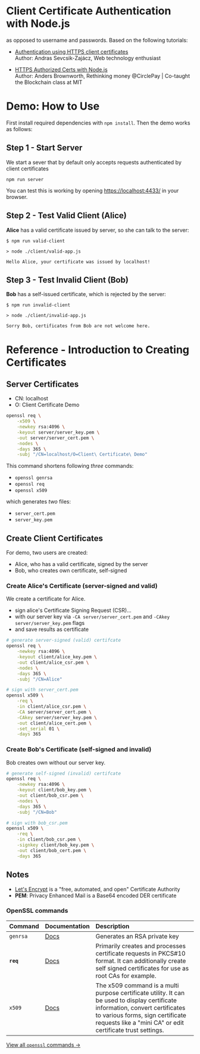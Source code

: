 # Client Certificate Authentication with Node.js

as opposed to username and passwords. Based on the following tutorials:

- [Authentication using HTTPS client certificates](https://medium.com/@sevcsik/authentication-using-https-client-certificates-3c9d270e8326)  
	Author: Andras Sevcsik-Zajácz, Web technology enthusiast

- [HTTPS Authorized Certs with Node.js](https://engineering.circle.com/https-authorized-certs-with-node-js-315e548354a2)  
	Author: Anders Brownworth, Rethinking money @CirclePay | Co-taught the Blockchain class at MIT

# Demo: How to Use

First install required dependencies with `npm install`. Then the demo works as follows:

## Step 1 - Start Server

We start a sever that by default only accepts requests authenticated by client certificates

```
npm run server
```

You can test this is working by opening [https://localhost:4433/](https://localhost:4433/) in your browser. 

## Step 2 - Test Valid Client (Alice)

**Alice** has a valid certificate issued by server, so she can talk to the server:

```
$ npm run valid-client

> node ./client/valid-app.js

Hello Alice, your certificate was issued by localhost!
```

## Step 3 - Test Invalid Client (Bob)

**Bob** has a self-issued certificate, which is rejected by the server:

```
$ npm run invalid-client

> node ./client/invalid-app.js

Sorry Bob, certificates from Bob are not welcome here.
```


# Reference - Introduction to Creating Certificates

## Server Certificates

- CN: localhost
- O: Client Certificate Demo

```bash
openssl req \
	-x509 \
	-newkey rsa:4096 \
	-keyout server/server_key.pem \
	-out server/server_cert.pem \
	-nodes \
	-days 365 \
	-subj "/CN=localhost/O=Client\ Certificate\ Demo"
```

This command shortens following _three_ commands:

- `openssl genrsa` 
- `openssl req`
- `openssl x509`

which generates _two_ files:

- `server_cert.pem`
- `server_key.pem`

## Create Client Certificates

For demo, two users are created:

- Alice, who has a valid certificate, signed by the server
- Bob, who creates own certificate, self-signed


### Create Alice's Certificate (server-signed and valid)

We create a certificate for Alice.

- sign alice's Certificate Signing Request (CSR)...
- with our server key via `-CA server/server_cert.pem` and
	`-CAkey server/server_key.pem` flags
- and save results as certificate

```bash
# generate server-signed (valid) certifcate
openssl req \
	-newkey rsa:4096 \
	-keyout client/alice_key.pem \
	-out client/alice_csr.pem \
	-nodes \
	-days 365 \
	-subj "/CN=Alice"

# sign with server_cert.pem
openssl x509 \
	-req \
	-in client/alice_csr.pem \
	-CA server/server_cert.pem \
	-CAkey server/server_key.pem \
	-out client/alice_cert.pem \
	-set_serial 01 \
	-days 365
```

### Create Bob's Certificate (self-signed and invalid)

Bob creates own without our server key.

```bash
# generate self-signed (invalid) certifcate
openssl req \
	-newkey rsa:4096 \
	-keyout client/bob_key.pem \
	-out client/bob_csr.pem \
	-nodes \
	-days 365 \
	-subj "/CN=Bob"

# sign with bob_csr.pem
openssl x509 \
	-req \
	-in client/bob_csr.pem \
	-signkey client/bob_key.pem \
	-out client/bob_cert.pem \
	-days 365
```

## Notes

- [Let's Encrypt](https://letsencrypt.org/) is a "free, automated, and open" Certificate Authority
- **PEM**: Privacy Enhanced Mail is a Base64 encoded DER certificate

### OpenSSL commands

| Command | Documentation | Description |
|:--|:--|:--|
| `genrsa` | [Docs](https://www.openssl.org/docs/man1.0.2/apps/genrsa.html) |  Generates an RSA private key |
| **`req`** | [Docs](https://www.openssl.org/docs/man1.0.2/apps/req.html) |  Primarily creates and processes certificate requests in PKCS#10 format. It can additionally create self signed certificates for use as root CAs for example. |
| `x509` | [Docs](https://www.openssl.org/docs/man1.0.2/apps/x509.html) | The x509 command is a multi purpose certificate utility. It can be used to display certificate information, convert certificates to various forms, sign certificate requests like a "mini CA" or edit certificate trust settings. |

[View all `openssl` commands &rarr;](https://www.openssl.org/docs/man1.0.2/apps/openssl.html)
